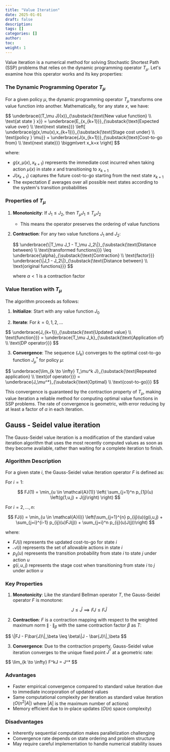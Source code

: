 ```yaml
---
title: "Value Iteration"
date: 2025-01-01
draft: false
description:
tags: []
categories: []
author:
toc:
weight: 1
---
```


Value iteration is a numerical method for solving Stochastic Shortest Path (SSP) problems that relies on the dynamic programming operator $T_\mu$. Let's examine how this operator works and its key properties:

### The Dynamic Programming Operator $T_\mu$

For a given policy $\mu$, the dynamic programming operator $T_\mu$ transforms one value function into another. Mathematically, for any state $x$, we have:

<div class="math-block">
$$
\underbrace{(T_\mu J)(x)}_{\substack{\text{New value function} \\ \text{at state } x}} = \underbrace{E_{x_{k+1}}}_{\substack{\text{Expected value over} \\ \text{next states}}} \left[ \underbrace{g(x,\mu(x),x_{k+1})}_{\substack{\text{Stage cost under} \\ \text{policy } \mu}} + \underbrace{J(x_{k+1})}_{\substack{\text{Cost-to-go from} \\ \text{next state}}} \biggm\vert x_k=x \right]
$$
</div>

where:

- $g(x,\mu(x),x_{k+1})$ represents the immediate cost incurred when taking action $\mu(x)$ in state $x$ and transitioning to $x_{k+1}$
- $J(x_{k+1})$ captures the future cost-to-go starting from the next state $x_{k+1}$
- The expectation $E$ averages over all possible next states according to the system's transition probabilities

### Properties of $T_\mu$

1. **Monotonicity**: If $J_1 \leq J_2$, then $T_\mu J_1 \leq T_\mu J_2$

   - This means the operator preserves the ordering of value functions

2. **Contraction**: For any two value functions $J_1$ and $J_2$:
   <div class="math-block">
   $$
   \underbrace{\|T_\mu J_1 - T_\mu J_2\|}_{\substack{\text{Distance between} \\ \text{transformed functions}}} \leq \underbrace{\alpha}_{\substack{\text{Contraction} \\ \text{factor}}} \underbrace{\|J_1 - J_2\|}_{\substack{\text{Distance between} \\ \text{original functions}}}
   $$
   </div>

   where $\alpha < 1$ is a contraction factor

### Value Iteration with $T_\mu$

The algorithm proceeds as follows:

1. **Initialize**: Start with any value function $J_0$

2. **Iterate**: For $k = 0,1,2,\ldots$

<div class="math-block">
$$
\underbrace{J_{k+1}}_{\substack{\text{Updated value} \\ \text{function}}} = \underbrace{T_\mu J_k}_{\substack{\text{Application of} \\ \text{DP operator}}}
$$
</div>

3. **Convergence**: The sequence $\{J_k\}$ converges to the optimal cost-to-go function $J_\mu^*$ for policy $\mu$:
<div class="math-block">
$$
\underbrace{\lim_{k \to \infty} T_\mu^k J}_{\substack{\text{Repeated application} \\ \text{of operator}}} = \underbrace{J_\mu^*}_{\substack{\text{Optimal} \\ \text{cost-to-go}}}
$$
</div>

This convergence is guaranteed by the contraction property of $T_\mu$, making value iteration a reliable method for computing optimal value functions in SSP problems. The rate of convergence is geometric, with error reducing by at least a factor of $\alpha$ in each iteration.

## Gauss - Seidel value iteration

The Gauss-Seidel value iteration is a modification of the standard value iteration algorithm that uses the most recently computed values as soon as they become available, rather than waiting for a complete iteration to finish.

### Algorithm Description

For a given state $i$, the Gauss-Seidel value iteration operator $F$ is defined as:

For $i=1$:

$$
FJ(1) = \min_{u \in \mathcal{A}(1)} \left( \sum_{j=1}^n p_{1j}(u) \left(g(1,u,j) + J(j)\right) \right)
$$

For $i=2,\ldots,n$:

$$
FJ(i) = \min_{u \in \mathcal{A}(i)} \left(\sum_{j=1}^{n} p_{ij}(u)(g(i,u,j) + \sum_{j=i}^{i-1} p_{ij}(u)FJ(j)) + \sum_{j=i}^n p_{ij}(u)J(j))\right)
$$

where:

- $FJ(i)$ represents the updated cost-to-go for state $i$
- $\mathcal{A}(i)$ represents the set of allowable actions in state $i$
- $p_{ij}(u)$ represents the transition probability from state $i$ to state $j$ under action $u$
- $g(i,u,j)$ represents the stage cost when transitioning from state $i$ to $j$ under action $u$

### Key Properties

1. **Monotonicity**: Like the standard Bellman operator $T$, the Gauss-Seidel operator $F$ is monotone:

   $$
   J \leq \bar{J} \implies FJ \leq F\bar{J}
   $$

2. **Contraction**: $F$ is a contraction mapping with respect to the weighted maximum norm $\|\cdot\|_\beta$ with the same contraction factor $\beta$ as $T$:
<div class="math-block">
$$
\|FJ - F\bar{J}\|_\beta \leq \beta\|J - \bar{J}\|_\beta
$$
</div>

3. **Convergence**: Due to the contraction property, Gauss-Seidel value iteration converges to the unique fixed point $J^*$ at a geometric rate:
<div class="math-block">
$$
\lim_{k \to \infty} F^kJ = J^*
$$
</div>

### Advantages

- Faster empirical convergence compared to standard value iteration due to immediate incorporation of updated values
- Same computational complexity per iteration as standard value iteration ($O(n^2|A|)$ where $|A|$ is the maximum number of actions)
- Memory efficient due to in-place updates ($O(n)$ space complexity)

### Disadvantages

- Inherently sequential computation makes parallelization challenging
- Convergence rate depends on state ordering and problem structure
- May require careful implementation to handle numerical stability issues
